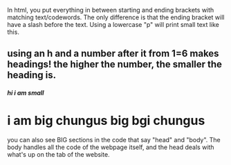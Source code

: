 <!DOCTYPE html>
<html>

<head>

  <title> this is where you put the title of the webpage </title>

</head>

<body>

<p> In html, you put everything in between starting and ending brackets with matching text/codewords. The only difference is that the ending bracket will have a slash before the text. Using a lowercase "p" will print small text like this. </p>

<h2> using an h and a number after it from 1=6 makes headings! the higher the number, the smaller the heading is. </h2>

<h5> hi i am small </h5>

<h1> i am big chungus big bgi chungus </h1>

<p> you can also see BIG sections in the code that say "head" and "body". The body handles all the code of the webpage itself, and the head deals with what's up on the tab of the website. </p>

</body>

</html>
